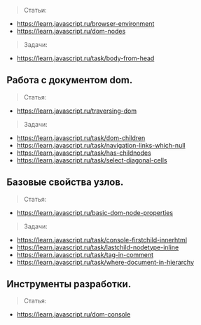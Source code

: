 > Статьи:
+ https://learn.javascript.ru/browser-environment 
+ https://learn.javascript.ru/dom-nodes 
> Задачи:
+ https://learn.javascript.ru/task/body-from-head


## Работа с документом dom.
> Статья: 
+ https://learn.javascript.ru/traversing-dom 
> Задачи:
+ https://learn.javascript.ru/task/dom-children 
+ https://learn.javascript.ru/task/navigation-links-which-null 
+ https://learn.javascript.ru/task/has-childnodes 
+ https://learn.javascript.ru/task/select-diagonal-cells


## Базовые свойства узлов.
> Статья: 
+ https://learn.javascript.ru/basic-dom-node-properties 
> Задачи:
+ https://learn.javascript.ru/task/console-firstchild-innerhtml 
+ https://learn.javascript.ru/task/lastchild-nodetype-inline 
+ https://learn.javascript.ru/task/tag-in-comment 
+ https://learn.javascript.ru/task/where-document-in-hierarchy


## Инструменты разработки.
> Статья:
+ https://learn.javascript.ru/dom-console 

